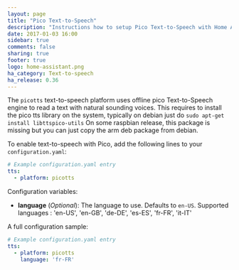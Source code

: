 ```yaml
---
layout: page
title: "Pico Text-to-Speech"
description: "Instructions how to setup Pico Text-to-Speech with Home Assistant."
date: 2017-01-03 16:00
sidebar: true
comments: false
sharing: true
footer: true
logo: home-assistant.png
ha_category: Text-to-speech
ha_release: 0.36
---
```


The `picotts` text-to-speech platform uses offline pico Text-to-Speech engine to read a text with natural sounding voices.
This requires to install the pico tts library on the system, typically on debian just do `sudo apt-get install libttspico-utils`
On some raspbian release, this package is missing but you can just copy the arm deb package from debian.

To enable text-to-speech with Pico, add the following lines to your `configuration.yaml`:

```yaml
# Example configuration.yaml entry
tts:
  - platform: picotts
```

Configuration variables:

- **language** (*Optional*): The language to use. Defaults to `en-US`. 
Supported languages : 'en-US', 'en-GB', 'de-DE', 'es-ES', 'fr-FR', 'it-IT'

A full configuration sample:

```yaml
# Example configuration.yaml entry
tts:
  - platform: picotts
    language: 'fr-FR'
```

